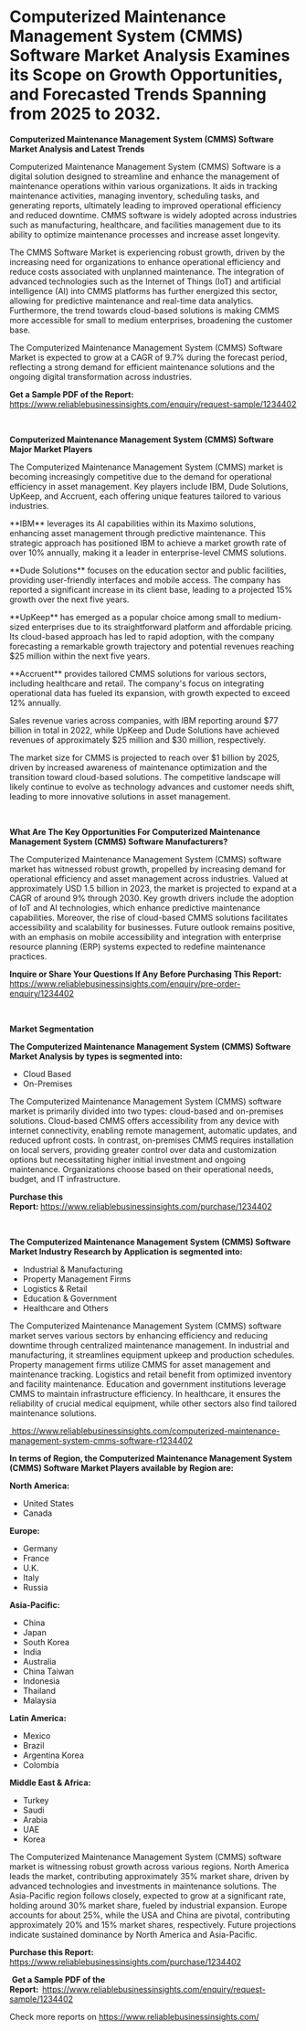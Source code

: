 <p><h1>Computerized Maintenance Management System (CMMS) Software Market Analysis Examines its Scope on Growth Opportunities, and Forecasted Trends Spanning from 2025 to 2032.</h1></p><p><strong>Computerized Maintenance Management System (CMMS) Software Market Analysis and Latest Trends</strong></p>
<p><p>Computerized Maintenance Management System (CMMS) Software is a digital solution designed to streamline and enhance the management of maintenance operations within various organizations. It aids in tracking maintenance activities, managing inventory, scheduling tasks, and generating reports, ultimately leading to improved operational efficiency and reduced downtime. CMMS software is widely adopted across industries such as manufacturing, healthcare, and facilities management due to its ability to optimize maintenance processes and increase asset longevity.</p><p>The CMMS Software Market is experiencing robust growth, driven by the increasing need for organizations to enhance operational efficiency and reduce costs associated with unplanned maintenance. The integration of advanced technologies such as the Internet of Things (IoT) and artificial intelligence (AI) into CMMS platforms has further energized this sector, allowing for predictive maintenance and real-time data analytics. Furthermore, the trend towards cloud-based solutions is making CMMS more accessible for small to medium enterprises, broadening the customer base.</p><p>The Computerized Maintenance Management System (CMMS) Software Market is expected to grow at a CAGR of 9.7% during the forecast period, reflecting a strong demand for efficient maintenance solutions and the ongoing digital transformation across industries.</p></p>
<p><strong>Get a Sample PDF of the Report:&nbsp;</strong> <a href="https://www.reliablebusinessinsights.com/enquiry/request-sample/1234402?utm_campaign=2440&utm_medium=2&utm_source=Github&utm_content=ia&utm_term=11032025&utm_id=computerized-maintenance-management-system-cmms-software">https://www.reliablebusinessinsights.com/enquiry/request-sample/1234402</a></p>
<p>&nbsp;</p>
<p><strong>Computerized Maintenance Management System (CMMS) Software Major Market Players</strong></p>
<p><p>The Computerized Maintenance Management System (CMMS) market is becoming increasingly competitive due to the demand for operational efficiency in asset management. Key players include IBM, Dude Solutions, UpKeep, and Accruent, each offering unique features tailored to various industries.</p><p>**IBM** leverages its AI capabilities within its Maximo solutions, enhancing asset management through predictive maintenance. This strategic approach has positioned IBM to achieve a market growth rate of over 10% annually, making it a leader in enterprise-level CMMS solutions.</p><p>**Dude Solutions** focuses on the education sector and public facilities, providing user-friendly interfaces and mobile access. The company has reported a significant increase in its client base, leading to a projected 15% growth over the next five years.</p><p>**UpKeep** has emerged as a popular choice among small to medium-sized enterprises due to its straightforward platform and affordable pricing. Its cloud-based approach has led to rapid adoption, with the company forecasting a remarkable growth trajectory and potential revenues reaching $25 million within the next five years.</p><p>**Accruent** provides tailored CMMS solutions for various sectors, including healthcare and retail. The company's focus on integrating operational data has fueled its expansion, with growth expected to exceed 12% annually.</p><p>Sales revenue varies across companies, with IBM reporting around $77 billion in total in 2022, while UpKeep and Dude Solutions have achieved revenues of approximately $25 million and $30 million, respectively. </p><p>The market size for CMMS is projected to reach over $1 billion by 2025, driven by increased awareness of maintenance optimization and the transition toward cloud-based solutions. The competitive landscape will likely continue to evolve as technology advances and customer needs shift, leading to more innovative solutions in asset management.</p></p>
<p>&nbsp;</p>
<p><strong>What Are The Key Opportunities For Computerized Maintenance Management System (CMMS) Software Manufacturers?</strong></p>
<p><p>The Computerized Maintenance Management System (CMMS) software market has witnessed robust growth, propelled by increasing demand for operational efficiency and asset management across industries. Valued at approximately USD 1.5 billion in 2023, the market is projected to expand at a CAGR of around 9% through 2030. Key growth drivers include the adoption of IoT and AI technologies, which enhance predictive maintenance capabilities. Moreover, the rise of cloud-based CMMS solutions facilitates accessibility and scalability for businesses. Future outlook remains positive, with an emphasis on mobile accessibility and integration with enterprise resource planning (ERP) systems expected to redefine maintenance practices.</p></p>
<p><strong>Inquire or Share Your Questions If Any Before Purchasing This Report:</strong> <a href="https://www.reliablebusinessinsights.com/enquiry/pre-order-enquiry/1234402?utm_campaign=2440&utm_medium=2&utm_source=Github&utm_content=ia&utm_term=11032025&utm_id=computerized-maintenance-management-system-cmms-software">https://www.reliablebusinessinsights.com/enquiry/pre-order-enquiry/1234402</a></p>
<p>&nbsp;</p>
<p><strong>Market Segmentation</strong></p>
<p><strong>The Computerized Maintenance Management System (CMMS) Software Market Analysis by types is segmented into:</strong></p>
<p><ul><li>Cloud Based</li><li>On-Premises</li></ul></p>
<p><p>The Computerized Maintenance Management System (CMMS) software market is primarily divided into two types: cloud-based and on-premises solutions. Cloud-based CMMS offers accessibility from any device with internet connectivity, enabling remote management, automatic updates, and reduced upfront costs. In contrast, on-premises CMMS requires installation on local servers, providing greater control over data and customization options but necessitating higher initial investment and ongoing maintenance. Organizations choose based on their operational needs, budget, and IT infrastructure.</p></p>
<p><strong>Purchase this Report:&nbsp;</strong><a href="https://www.reliablebusinessinsights.com/purchase/1234402?utm_campaign=2440&utm_medium=2&utm_source=Github&utm_content=ia&utm_term=11032025&utm_id=computerized-maintenance-management-system-cmms-software">https://www.reliablebusinessinsights.com/purchase/1234402</a></p>
<p>&nbsp;</p>
<p><strong>The Computerized Maintenance Management System (CMMS) Software Market Industry Research by Application is segmented into:</strong></p>
<p><ul><li>Industrial & Manufacturing</li><li>Property Management Firms</li><li>Logistics & Retail</li><li>Education & Government</li><li>Healthcare and Others</li></ul></p>
<p><p>The Computerized Maintenance Management System (CMMS) software market serves various sectors by enhancing efficiency and reducing downtime through centralized maintenance management. In industrial and manufacturing, it streamlines equipment upkeep and production schedules. Property management firms utilize CMMS for asset management and maintenance tracking. Logistics and retail benefit from optimized inventory and facility maintenance. Education and government institutions leverage CMMS to maintain infrastructure efficiency. In healthcare, it ensures the reliability of crucial medical equipment, while other sectors also find tailored maintenance solutions.</p></p>
<p><a href="https://www.reliablebusinessinsights.com/computerized-maintenance-management-system-cmms-software-r1234402?utm_campaign=2440&utm_medium=2&utm_source=Github&utm_content=ia&utm_term=11032025&utm_id=computerized-maintenance-management-system-cmms-software">&nbsp;https://www.reliablebusinessinsights.com/computerized-maintenance-management-system-cmms-software-r1234402</a></p>
<p><strong>In terms of Region, the Computerized Maintenance Management System (CMMS) Software Market Players available by Region are:</strong></p>
<p>
    <p> <strong> North America: </strong>
        <ul>
            <li>United States</li>
            <li>Canada</li>
        </ul>
        </p> 
    <p> <strong> Europe: </strong>
        <ul>
            <li>Germany</li>
            <li>France</li>
            <li>U.K.</li>
            <li>Italy</li>
            <li>Russia</li>
        </ul>
        </p> 
    <p> <strong> Asia-Pacific: </strong>
        <ul>
            <li>China</li>
            <li>Japan</li>
            <li>South Korea</li>
            <li>India</li>
            <li>Australia</li>
            <li>China Taiwan</li>
            <li>Indonesia</li>
            <li>Thailand</li>
            <li>Malaysia</li>
        </ul>
        </p> 
    <p> <strong> Latin America: </strong>
        <ul>
            <li>Mexico</li>
            <li>Brazil</li>
            <li>Argentina Korea</li>
            <li>Colombia</li>
        </ul>
        </p> 
    <p> <strong> Middle East & Africa: </strong>
        <ul>
            <li>Turkey</li>
            <li>Saudi</li>
            <li>Arabia</li>
            <li>UAE</li>
            <li>Korea</li>
        </ul>
    </p>
    </p>
<p><p>The Computerized Maintenance Management System (CMMS) software market is witnessing robust growth across various regions. North America leads the market, contributing approximately 35% market share, driven by advanced technologies and investments in maintenance solutions. The Asia-Pacific region follows closely, expected to grow at a significant rate, holding around 30% market share, fueled by industrial expansion. Europe accounts for about 25%, while the USA and China are pivotal, contributing approximately 20% and 15% market shares, respectively. Future projections indicate sustained dominance by North America and Asia-Pacific.</p></p>
<p><strong>Purchase this Report: </strong><a href="https://www.reliablebusinessinsights.com/purchase/1234402?utm_campaign=2440&utm_medium=2&utm_source=Github&utm_content=ia&utm_term=11032025&utm_id=computerized-maintenance-management-system-cmms-software">https://www.reliablebusinessinsights.com/purchase/1234402</a></p>
<p>&nbsp;<strong>Get a Sample PDF of the Report:&nbsp;&nbsp;</strong><a href="https://www.reliablebusinessinsights.com/enquiry/request-sample/1234402?utm_campaign=2440&utm_medium=2&utm_source=Github&utm_content=ia&utm_term=11032025&utm_id=computerized-maintenance-management-system-cmms-software">https://www.reliablebusinessinsights.com/enquiry/request-sample/1234402</a></p>
<p><strong></strong></p>
<p>Check more reports on <a href="https://www.reliablebusinessinsights.com/?utm_campaign=2440&utm_medium=2&utm_source=Github&utm_content=ia&utm_term=11032025&utm_id=computerized-maintenance-management-system-cmms-software">https://www.reliablebusinessinsights.com/</a></p>